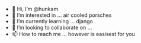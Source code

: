 - 👋 Hi, I’m @hunkam
- 👀 I’m interested in ... air cooled porsches
- 🌱 I’m currently learning ... django
- 💞️ I’m looking to collaborate on ...
- 📫 How to reach me ... however is easisest for you

<!---
hunkam/hunkam is a ✨ special ✨ repository because its `README.md` (this file) appears on your GitHub profile.
You can click the Preview link to take a look at your changes.
--->
